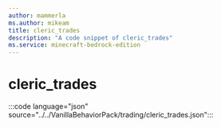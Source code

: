 ```yaml
---
author: mammerla
ms.author: mikeam
title: cleric_trades
description: "A code snippet of cleric_trades"
ms.service: minecraft-bedrock-edition
---
```


# cleric_trades

:::code language="json" source="../../VanillaBehaviorPack/trading/cleric_trades.json":::
